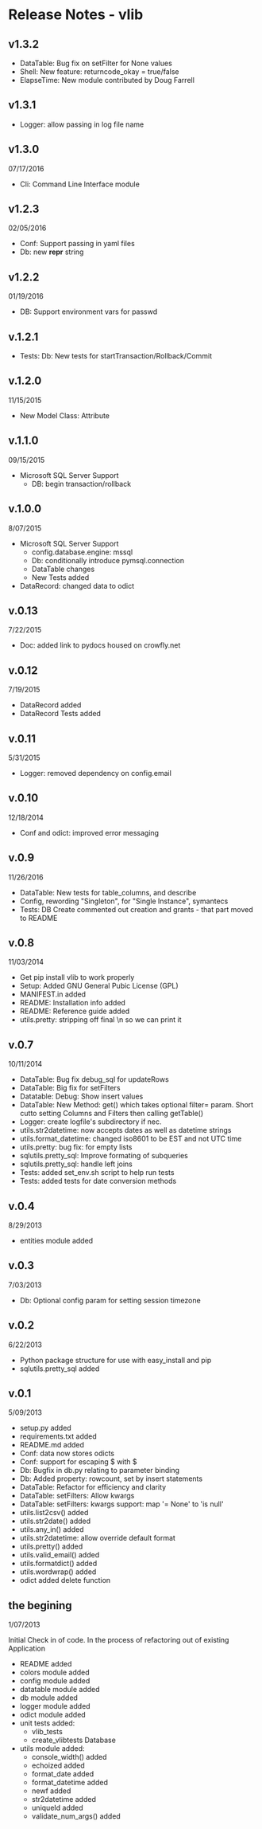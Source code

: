 Release Notes - vlib
====================
v1.3.2
------

* DataTable: Bug fix on setFilter for None values
* Shell: New feature: returncode_okay = true/false
* ElapseTime: New module contributed by Doug Farrell

v1.3.1
------

* Logger: allow passing in log file name

v1.3.0
------
07/17/2016

* Cli: Command Line Interface module

v1.2.3
------
02/05/2016

* Conf: Support passing in yaml files
* Db: new __repr__ string

v1.2.2
-------
01/19/2016

* DB: Support environment vars for passwd

v.1.2.1
-------

* Tests: Db: New tests for startTransaction/Rollback/Commit

v.1.2.0
-------
11/15/2015

* New Model Class: Attribute

v.1.1.0
-------
09/15/2015

* Microsoft SQL Server Support
  * DB: begin transaction/rollback

v.1.0.0
-------
8/07/2015

* Microsoft SQL Server Support
  * config.database.engine: mssql
  * Db: conditionally introduce pymsql.connection
  * DataTable changes
  * New Tests added
* DataRecord: changed data to odict

v.0.13
------
7/22/2015

* Doc: added link to pydocs housed on crowfly.net

v.0.12
------
7/19/2015

* DataRecord added
* DataRecord Tests added

v.0.11
------
5/31/2015

* Logger: removed dependency on config.email

v.0.10
------
12/18/2014
 
* Conf and odict: improved error messaging

v.0.9
-----
11/26/2016

* DataTable: New tests for table_columns, and describe 
* Config, rewording "Singleton", for "Single Instance", symantecs
* Tests: DB Create commented out creation and grants - that part moved to README 

v.0.8
-----
11/03/2014

* Get pip install vlib to work properly
* Setup: Added GNU General Pubic License (GPL)
* MANIFEST.in added
* README: Installation info added
* README: Reference guide added
* utils.pretty: stripping off final \n so we can print it

v.0.7
-----
10/11/2014

* DataTable: Bug fix debug_sql for updateRows
* DataTable: Big fix for setFilters
* Datatable: Debug: Show insert values  
* DataTable: New Method: get() which takes optional filter= param.  Short cutto setting Columns and Filters then calling getTable()
* Logger: create logfile's subdirectory if nec.
* utils.str2datetime: now accepts dates as well as datetime strings
* utils.format_datetime: changed iso8601 to be EST and not UTC time
* utils.pretty: bug fix: for empty lists
* sqlutils.pretty_sql: Improve formating of subqueries
* sqlutils.pretty_sql: handle left joins 
* Tests: added set_env.sh script to help run tests
* Tests: added tests for date conversion methods

v.0.4
-----
8/29/2013

* entities module added

v.0.3
-----
7/03/2013

* Db: Optional config param for setting session timezone

v.0.2
-----
6/22/2013

* Python package structure for use with easy_install and pip
* sqlutils.pretty_sql added

v.0.1
-----
5/09/2013

* setup.py added
* requirements.txt added
* README.md added
* Conf: data now stores odicts
* Conf: support for escaping $ with \$ 
* Db: Bugfix in db.py relating to parameter binding
* Db: Added property: rowcount, set by insert statements
* DataTable: Refactor for efficiency and clarity
* DataTable: setFilters: Allow kwargs
* DataTable: setFilters: kwargs support: map '= None' to 'is null'
* utils.list2csv() added
* utils.str2date() added
* utils.any_in() added
* utils.str2datetime: allow override default format
* utils.pretty() added
* utils.valid_email() added
* utils.formatdict() added
* utils.wordwrap() added
* odict added delete function

the begining 
------------
1/07/2013

Initial Check in of code.  In the process of refactoring out of existing Application 

* README added
* colors module added
* config module added
* datatable module added
* db module added
* logger module added
* odict module added
* unit tests added:
   * vlib_tests
   * create_vlibtests Database
* utils module added:
   * console_width() added
   * echoized added
   * format_date added
   * format_datetime added
   * newf added
   * str2datetime added
   * uniqueId added
   * validate_num_args() added
